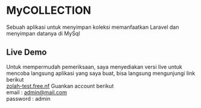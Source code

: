 
# MyCOLLECTION

Sebuah aplikasi untuk menyimpan koleksi memanfaatkan Laravel dan menyimpan datanya di MySql

## Live Demo

Untuk mempermudah pemeriksaan, saya menyediakan versi live untuk mencoba langsung aplikasi yang saya buat, bisa langsung mengunjungi link berikut <br /> 
[zolah-test.free.nf](http://zolah-test.free.nf)
Guankan account berikut<br />
email       : admin@mail.com <br />
password    : admin<br />
